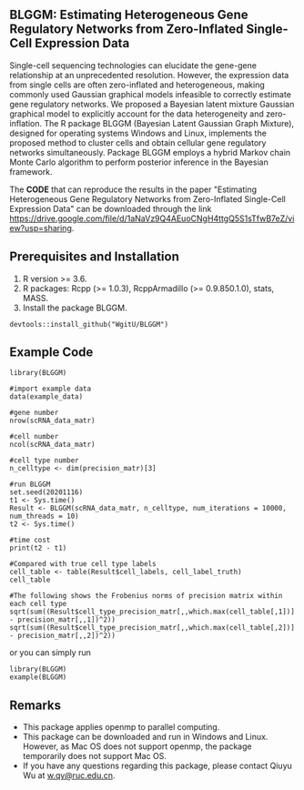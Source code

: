 ## BLGGM: Estimating Heterogeneous Gene Regulatory Networks from Zero-Inflated Single-Cell Expression Data
Single-cell sequencing technologies can elucidate the gene-gene relationship at an unprecedented resolution. However, the expression data from single cells are often zero-inflated and heterogeneous, making commonly used Gaussian graphical models infeasible to correctly estimate gene regulatory networks. We proposed a Bayesian latent mixture Gaussian graphical model to explicitly account for the data heterogeneity and zero-inflation. The R package BLGGM (Bayesian Latent Gaussian Graph Mixture), designed for operating systems Windows and Linux, implements the proposed method to cluster cells and obtain cellular gene regulatory networks simultaneously. Package BLGGM employs a hybrid Markov chain Monte Carlo algorithm to perform posterior inference in the Bayesian framework.

The __CODE__ that can reproduce the results in the paper "Estimating Heterogeneous Gene Regulatory Networks from Zero-Inflated Single-Cell Expression Data" can be downloaded through the link https://drive.google.com/file/d/1aNaVz9Q4AEuoCNgH4ttgQ5S1sTfwB7eZ/view?usp=sharing.

## Prerequisites and Installation

1. R version >= 3.6.
2. R packages: Rcpp (>= 1.0.3), RcppArmadillo (>= 0.9.850.1.0), stats, MASS.
3. Install the package BLGGM.
```
devtools::install_github("WgitU/BLGGM")
```

## Example Code

``` {r, eval=FALSE}
library(BLGGM)

#import example data
data(example_data)

#gene number
nrow(scRNA_data_matr)

#cell number
ncol(scRNA_data_matr)

#cell type number
n_celltype <- dim(precision_matr)[3]

#run BLGGM
set.seed(20201116)
t1 <- Sys.time()
Result <- BLGGM(scRNA_data_matr, n_celltype, num_iterations = 10000, num_threads = 10)
t2 <- Sys.time()

#time cost
print(t2 - t1)

#Compared with true cell type labels
cell_table <- table(Result$cell_labels, cell_label_truth)
cell_table

#The following shows the Frobenius norms of precision matrix within each cell type
sqrt(sum((Result$cell_type_precision_matr[,,which.max(cell_table[,1])] - precision_matr[,,1])^2))
sqrt(sum((Result$cell_type_precision_matr[,,which.max(cell_table[,2])] - precision_matr[,,2])^2))
```
or you can simply run
``` {r, eval=FALSE}
library(BLGGM)
example(BLGGM)
```
## Remarks
* This package applies openmp to parallel computing. 
* This package can be downloaded and run in Windows and Linux. However, as Mac OS does not support openmp, the package temporarily does not support Mac OS.
* If you have any questions regarding this package, please contact Qiuyu Wu at w.qy@ruc.edu.cn.

